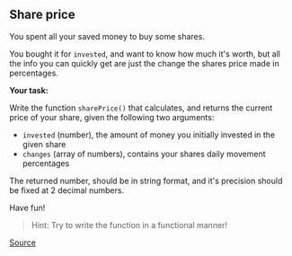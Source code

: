 ## Share price

You spent all your saved money to buy some shares.

You bought it for `invested`, and want to know how much it's worth, but all the info you can quickly get are just the change the shares price made in percentages.

**Your task:**

Write the function `sharePrice()` that calculates, and returns the current price of your share, given the following two arguments:

* `invested` (number), the amount of money you initially invested in the given share
* `changes` (array of numbers), contains your shares daily movement percentages

The returned number, should be in string format, and it's precision should be fixed at 2 decimal numbers.

Have fun!

> Hint: Try to write the function in a functional manner!

[Source](https://www.codewars.com/kata/5603a4dd3d96ef798f000068/train/python)